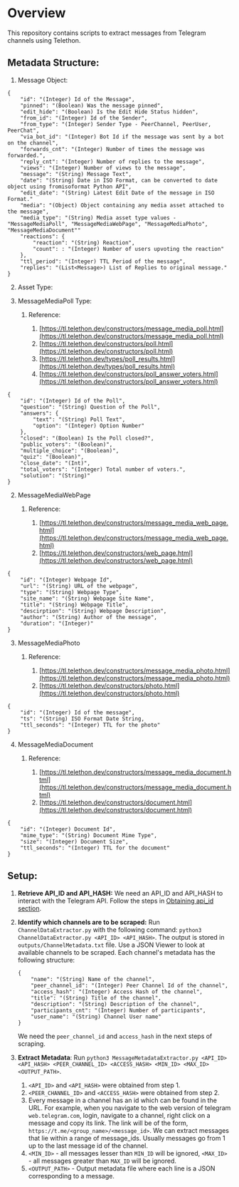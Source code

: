 # Overview

This repository contains scripts to extract messages from Telegram channels using Telethon.


## Metadata Structure:


1. Message Object:
```
{
	"id": "(Integer) Id of the Message",
	"pinned": "(Boolean) Was the message pinned",
	"edit_hide": "(Boolean) Is the Edit Hide Status hidden",
	"from_id": "(Integer) Id of the Sender",
	"from_type": "(Integer) Sender Type - PeerChannel, PeerUser, PeerChat",
	"via_bot_id": "(Integer) Bot Id if the message was sent by a bot on the channel",
	"forwards_cnt": "(Integer) Number of times the message was forwarded.",
	"reply_cnt": "(Integer) Number of replies to the message",
	"views": "(Integer) Number of views to the message",
	"message": "(String) Message Text",
	"date": "(String) Date in ISO Format, can be converted to date object using fromisoformat Python API",
	"edit_date": "(String) Latest Edit Date of the message in ISO Format."
	"media": "(Object) Object containing any media asset attached to the message",
	"media_type": "(String) Media asset type values - "MessageMediaPoll", "MessageMediaWebPage", "MessageMediaPhoto", "MessageMediaDocument""
	"reactions": {
		"reaction": "(String) Reaction",
		"count": : "(Integer) Number of users upvoting the reaction"
	},
	"ttl_period": "(Integer) TTL Period of the message",
	"replies": "(List<Message>) List of Replies to original message."
}
```


2. Asset Type:


1. MessageMediaPoll Type:

   1. Reference: 

      1. [https://tl.telethon.dev/constructors/message_media_poll.html](https://tl.telethon.dev/constructors/message_media_poll.html)
      2. [https://tl.telethon.dev/constructors/poll.html](https://tl.telethon.dev/constructors/poll.html)
      3. [https://tl.telethon.dev/types/poll_results.html](https://tl.telethon.dev/types/poll_results.html)
      4. [https://tl.telethon.dev/constructors/poll_answer_voters.html](https://tl.telethon.dev/constructors/poll_answer_voters.html)

```
{
	"id": "(Integer) Id of the Poll",
	"question": "(String) Question of the Poll",
	"answers": {
		"text": "(String) Poll Text",
		"option": "(Integer) Option Number"
	},
	"closed": "(Boolean) Is the Poll closed?",
	"public_voters": "(Boolean)",
	"multiple_choice": "(Boolean)",
	"quiz": "(Boolean)",
	"close_date": "(Int)",
	"total_voters": "(Integer) Total number of voters.",
	"solution": "(String)"
} 
```

2. MessageMediaWebPage

   1. Reference: 

      1. [https://tl.telethon.dev/constructors/message_media_web_page.html](https://tl.telethon.dev/constructors/message_media_web_page.html)
      2. [https://tl.telethon.dev/constructors/web_page.html](https://tl.telethon.dev/constructors/web_page.html)


```
{
	"id": "(Integer) Webpage Id",
	"url": "(String) URL of the webpage",
	"type": "(String) Webpage Type",
	"site_name": "(String) Webpage Site Name",
	"title": "(String) Webpage Title",
	"descirption": "(String) Webpage Description",
	"author": "(String) Author of the message",
	"duration": "(Integer)"
}
```


3. MessageMediaPhoto

   1. Reference: 

      1. [https://tl.telethon.dev/constructors/message_media_photo.html](https://tl.telethon.dev/constructors/message_media_photo.html)
      2. [https://tl.telethon.dev/constructors/photo.html](https://tl.telethon.dev/constructors/photo.html)

```
{
	"id": "(Integer) Id of the message",
	"ts": "(String) ISO Format Date String,
	"ttl_seconds": "(Integer) TTL for the photo"
}
```

4. MessageMediaDocument

   1. Reference: 

      1. [https://tl.telethon.dev/constructors/message_media_document.html](https://tl.telethon.dev/constructors/message_media_document.html)
      2. [https://tl.telethon.dev/constructors/document.html](https://tl.telethon.dev/constructors/document.html)

```
{
	"id": "(Integer) Document Id",
	"mime_type": "(String) Document Mime Type",
	"size": "(Integer) Document Size",
	"ttl_seconds": "(Integer) TTL for the document"
}
```


## Setup:

1. **Retrieve API_ID and API_HASH:** We need an API_ID and API_HASH to interact with the Telegram API. Follow the steps in [Obtaining api_id section](https://core.telegram.org/api/obtaining_api_id#obtaining-api-id).
2. **Identify which channels are to be scraped:** Run `ChannelDataExtractor.py` with the following command: `python3 ChannelDataExtractor.py <API_ID> <API_HASH>`. The output is stored in `outputs/ChannelMetadata.txt` file. Use a JSON Viewer to look at available channels to be scraped.
	Each channel's metadata has the following structure:

	```
	{
		"name": "(String) Name of the channel",
		"peer_channel_id": "(Integer) Peer Channel Id of the channel",
		"access_hash": "(Integer) Access Hash of the channel",
		"title": "(String) Title of the channel",
		"description": "(String) Description of the channel",
		"participants_cnt": "(Integer) Number of participants",
		"user_name": "(String) Channel User name"
	}
	```

	We need the `peer_channel_id` and `access_hash` in the next steps of scraping.

3. **Extract Metadata**: Run `python3 MessageMetadataExtractor.py <API_ID> <API_HASH> <PEER_CHANNEL_ID> <ACCESS_HASH> <MIN_ID> <MAX_ID> <OUTPUT_PATH>`.
   1. `<API_ID>` and `<API_HASH>` were obtained from step 1.
   2. `<PEER_CHANNEL_ID>` and `<ACCESS_HASH>` were obtained from step 2.
   3. Every message in a channel has an id which can be found in the URL. For example, when you navigate to the web version of telegram `web.telegram.com`, login, navigate to a channel, right click on a message and copy its link. The link will be of the form, `https://t.me/<group_name>/<message_id>`. We can extract messages that lie within a range of message_ids. Usually messages go from 1 up to the last message id of the channel.
   4. `<MIN_ID>` - all messages lesser than `MIN_ID` will be ignored, `<MAX_ID>` - all messages greater than `MAX_ID` will be ignored.
   5. `<OUTPUT_PATH>` - Output metadata file where each line is a JSON corresponding to a message.